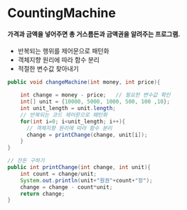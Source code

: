 # CountingMachine

#### 가격과 금액을 넣어주면 총 거스름돈과 금액권을 알려주는 프로그램.

- 반복되는 행위를 제어문으로 패턴화
- 객체지향 원리에 따라 함수 분리
- 적절한 변수값 찾아내기

```java
public void changeMachine(int money, int price){

    int change = money - price;   // 필요한 변수값 확인
    int[] unit = {10000, 5000, 1000, 500, 100 ,10};
    int unit_length = unit.length;
    // 반복되는 코드 제어문으로 패턴화
    for(int i=0; i<unit_length; i++){
      // 객체지향 원리에 따라 함수 분리
      change = printChange(change, unit[i]);
    }
}

// 잔돈 구하기
public int printChange(int change, int unit){
    int count = change/unit;
    System.out.println(unit+"원권"+count+"장");
    change = change - count*unit;
    return change;
}
```
